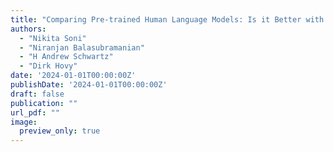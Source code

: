 ```yaml
---
title: "Comparing Pre-trained Human Language Models: Is it Better with Human Context as Groups, Individual Traits, or Both?"
authors:
  - "Nikita Soni"
  - "Niranjan Balasubramanian"
  - "H Andrew Schwartz"
  - "Dirk Hovy"
date: '2024-01-01T00:00:00Z'
publishDate: '2024-01-01T00:00:00Z'
draft: false
publication: ""
url_pdf: ""
image:
  preview_only: true
---
```

